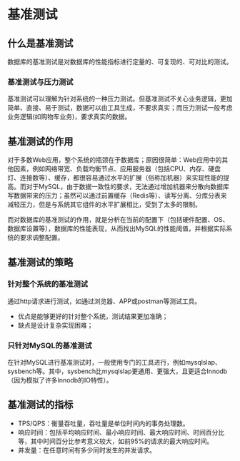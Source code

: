 # 基准测试

## 什么是基准测试

数据库的基准测试是对数据库的性能指标进行定量的、可复现的、可对比的测试。

### **基准测试与压力测试**

基准测试可以理解为针对系统的一种压力测试。但基准测试不关心业务逻辑，更加简单、直接、易于测试，数据可以由工具生成，不要求真实；而压力测试一般考虑业务逻辑\(如购物车业务\)，要求真实的数据。

## 基准测试的作用

对于多数Web应用，整个系统的瓶颈在于数据库；原因很简单：Web应用中的其他因素，例如网络带宽、负载均衡节点、应用服务器（包括CPU、内存、硬盘灯、连接数等）、缓存，都很容易通过水平的扩展（俗称加机器）来实现性能的提高。而对于MySQL，由于数据一致性的要求，无法通过增加机器来分散向数据库写数据带来的压力；虽然可以通过前置缓存（Redis等）、读写分离、分库分表来减轻压力，但是与系统其它组件的水平扩展相比，受到了太多的限制。

而对数据库的基准测试的作用，就是分析在当前的配置下（包括硬件配置、OS、数据库设置等），数据库的性能表现，从而找出MySQL的性能阈值，并根据实际系统的要求调整配置。

## 基准测试的策略

### 针对整个系统的基准测试

通过http请求进行测试，如通过浏览器、APP或postman等测试工具。

* 优点是能够更好的针对整个系统，测试结果更加准确；
* 缺点是设计复杂实现困难；

### 只针对MySQL的基准测试

在针对MySQL进行基准测试时，一般使用专门的工具进行，例如mysqlslap、sysbench等。其中，sysbench比mysqlslap更通用、更强大，且更适合Innodb（因为模拟了许多Innodb的IO特性）。

## 基准测试的指标

* TPS/QPS：衡量吞吐量，吞吐量是单位时间内的事务处理数。
* 响应时间：包括平均响应时间、最小响应时间、最大响应时间、时间百分比等，其中时间百分比参考意义较大，如前95%的请求的最大响应时间。
* 并发量：在任意时间有多少同时发生的并发请求。




